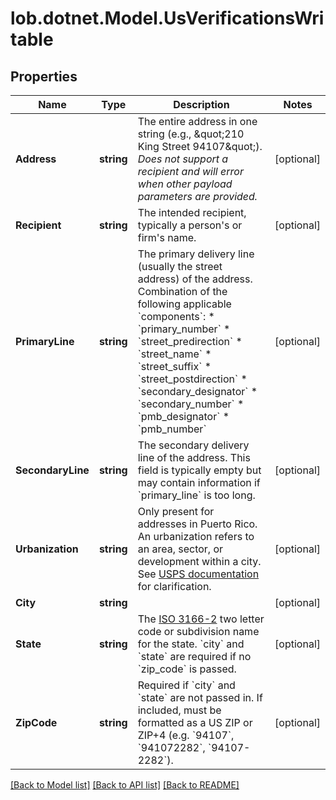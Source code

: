 # lob.dotnet.Model.UsVerificationsWritable

## Properties

Name | Type | Description | Notes
------------ | ------------- | ------------- | -------------
**Address** | **string** | The entire address in one string (e.g., \&quot;210 King Street 94107\&quot;). _Does not support a recipient and will error when other payload parameters are provided._  | [optional] 
**Recipient** | **string** | The intended recipient, typically a person&#39;s or firm&#39;s name. | [optional] 
**PrimaryLine** | **string** | The primary delivery line (usually the street address) of the address. Combination of the following applicable &#x60;components&#x60;: * &#x60;primary_number&#x60; * &#x60;street_predirection&#x60; * &#x60;street_name&#x60; * &#x60;street_suffix&#x60; * &#x60;street_postdirection&#x60; * &#x60;secondary_designator&#x60; * &#x60;secondary_number&#x60; * &#x60;pmb_designator&#x60; * &#x60;pmb_number&#x60;  | [optional] 
**SecondaryLine** | **string** | The secondary delivery line of the address. This field is typically empty but may contain information if &#x60;primary_line&#x60; is too long.  | [optional] 
**Urbanization** | **string** | Only present for addresses in Puerto Rico. An urbanization refers to an area, sector, or development within a city. See [USPS documentation](https://pe.usps.com/text/pub28/28api_008.htm#:~:text&#x3D;I51.,-4%20Urbanizations&amp;text&#x3D;In%20Puerto%20Rico%2C%20identical%20street,placed%20before%20the%20urbanization%20name.) for clarification.  | [optional] 
**City** | **string** |  | [optional] 
**State** | **string** | The [ISO 3166-2](https://en.wikipedia.org/wiki/ISO_3166-2:US) two letter code or subdivision name for the state. &#x60;city&#x60; and &#x60;state&#x60; are required if no &#x60;zip_code&#x60; is passed. | [optional] 
**ZipCode** | **string** | Required if &#x60;city&#x60; and &#x60;state&#x60; are not passed in. If included, must be formatted as a US ZIP or ZIP+4 (e.g. &#x60;94107&#x60;, &#x60;941072282&#x60;, &#x60;94107-2282&#x60;). | [optional] 

[[Back to Model list]](../README.md#documentation-for-models) [[Back to API list]](../README.md#documentation-for-api-endpoints) [[Back to README]](../README.md)

